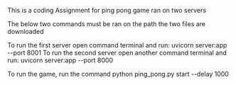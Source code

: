 This is a coding Assignment for ping pong game ran on two servers

The below two commands must be ran on the path the two files are downloaded

To run the first server open command terminal and run: uvicorn server:app --port 8001
To run the second server open another command terminal and run: uvicorn server:app --port 8000

To run the game, run the command python ping_pong.py start --delay 1000
